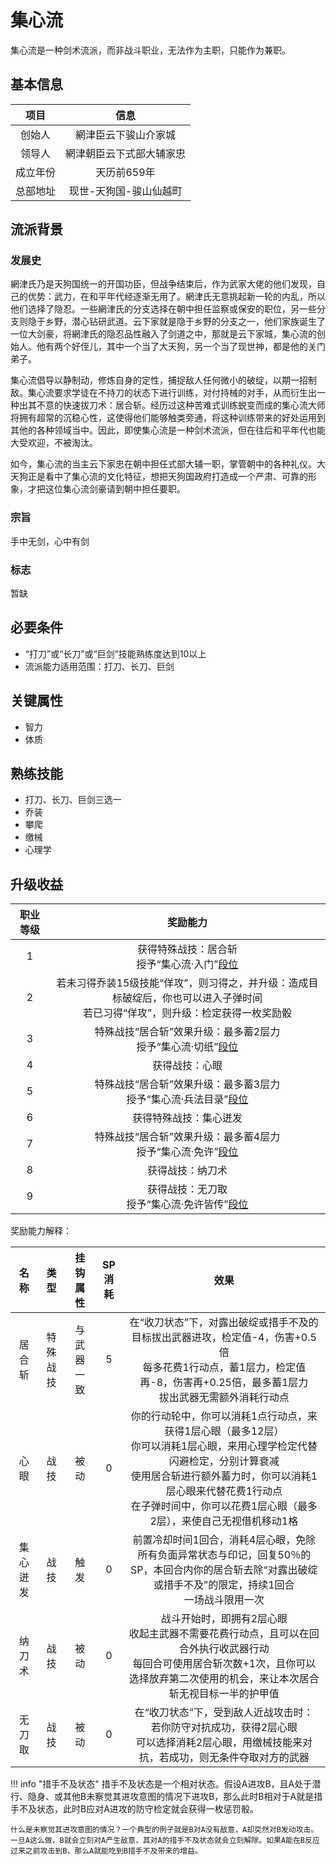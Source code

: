 # 集心流

集心流是一种剑术流派，而非战斗职业，无法作为主职，只能作为兼职。

## 基本信息

项目|信息
:--:|:--:
创始人|網津臣云下骏山介家城
领导人|網津朝臣云下式部大辅家忠
成立年份|天历前659年
总部地址|现世-天狗国-骏山仙越町

## 流派背景

### 发展史

網津氏乃是天狗国统一的开国功臣，但战争结束后，作为武家大佬的他们发现，自己的优势：武力，在和平年代经逐渐无用了。網津氏无意挑起新一轮的内乱，所以他们选择了隐忍。一些網津氏的分支选择在朝中担任监察或保安的职位，另一些分支则隐于乡野，潜心钻研武道。云下家就是隐于乡野的分支之一，他们家族诞生了一位大剑豪，将網津氏的隐忍品性融入了剑道之中，那就是云下家城，集心流的创始人。他有两个好侄儿，其中一个当了大天狗，另一个当了现世神，都是他的关门弟子。

集心流倡导以静制动，修炼自身的定性，捕捉敌人任何微小的破绽，以期一招制敌。集心流要求学徒在不持刀的状态下进行训练，对付持械的对手，从而衍生出一种出其不意的快速拔刀术：居合斩。经历过这种苦难式训练蜕变而成的集心流大师将拥有超常的沉稳心性，这使得他们能够触类旁通，将这种训练带来的好处运用到其他的各种领域当中。因此，即使集心流是一种剑术流派，但在往后和平年代也能大受欢迎，不被淘汰。

如今，集心流的当主云下家忠在朝中担任式部大辅一职，掌管朝中的各种礼仪。大天狗正是看中了集心流的文化特征，想把天狗国政府打造成一个严肃、可靠的形象，才把这位集心流剑豪请到朝中担任要职。

### 宗旨

手中无剑，心中有剑

### 标志

暂缺

## 必要条件

* “打刀”或“长刀”或“巨剑”技能熟练度达到10以上
* 流派能力适用范围：打刀、长刀、巨剑

## 关键属性

* 智力
* 体质

## 熟练技能

* 打刀、长刀、巨剑三选一
* 乔装
* 攀爬
* 缴械
* 心理学

## 升级收益

职业等级|奖励能力
:--:|:--:
1|获得特殊战技：居合斩<br>授予“集心流·入门”<a href="../../dan" target="_blank">段位</a>
2|若未习得乔装15级技能“佯攻”，则习得之，并升级：造成目标破绽后，你也可以进入子弹时间<br>若已习得“佯攻”，则升级：检定获得一枚奖励骰
3|特殊战技“居合斩”效果升级：最多蓄2层力<br>授予“集心流·切纸”<a href="../../dan" target="_blank">段位</a>
4|获得战技：心眼
5|特殊战技“居合斩”效果升级：最多蓄3层力<br>授予“集心流·兵法目录”<a href="../../dan" target="_blank">段位</a>
6|获得特殊战技：集心迸发
7|特殊战技“居合斩”效果升级：最多蓄4层力<br>授予“集心流·免许”<a href="../../dan" target="_blank">段位</a>
8|获得战技：纳刀术
9|获得战技：无刀取<br>授予“集心流·免许皆传”<a href="../../dan" target="_blank">段位</a>

奖励能力解释：

名称|类型|挂钩属性|SP消耗|效果
:--:|:--:|:--:|:--:|:--:
居合斩|特殊战技|与武器一致|5|在“收刀状态”下，对露出破绽或措手不及的目标拔出武器进攻，检定值-4，伤害+0.5倍<br>每多花费1行动点，蓄1层力，检定值再-8，伤害再+0.25倍，最多蓄1层力<br>拔出武器无需额外消耗行动点
心眼|战技|被动|0|你的行动轮中，你可以消耗1点行动点，来获得1层心眼（最多12层）<br>你可以消耗1层心眼，来用心理学检定代替闪避检定，分别计算衰减<br>使用居合斩进行额外蓄力时，你可以消耗1层心眼来代替花费1行动点<br>在子弹时间中，你可以花费1层心眼（最多2层），来使自己无视借机移动1格
集心迸发|战技|触发|0|前置冷却时间1回合，消耗4层心眼，免除所有负面异常状态与印记，回复50％的SP，本回合内你的居合斩去除“对露出破绽或措手不及”的限定，持续1回合<br>一场战斗限用一次
纳刀术|战技|被动|0|战斗开始时，即拥有2层心眼<br>收起主武器不需要花费行动点，且可以在回合外执行收武器行动<br>每回合可使用居合斩次数+1次，且你可以选择放弃第二次使用的机会，来让本次居合斩无视目标一半的护甲值
无刀取|战技|被动|0|在“收刀状态”下，受到敌人近战攻击时：<br>若你防守对抗成功，获得2层心眼<br>可以选择消耗2层心眼，用缴械技能来对抗，若成功，则无条件夺取对方的武器

!!! info "措手不及状态"
    措手不及状态是一个相对状态。假设A进攻B，且A处于潜行、隐身、或其他B未察觉其进攻意图的情况下进攻B，那么此时B相对于A就是措手不及状态，此时B应对A进攻的防守检定就会获得一枚惩罚骰。

    什么是未察觉其进攻意图的情况？一个典型的例子就是B对A没有敌意，A却突然对B发动攻击。一旦A这么做，B就会立刻对A产生敌意，其对A的措手不及状态就会立刻解除。如果A能在B反应过来之前攻击到B，那么A就能吃到B措手不及带来的增益。